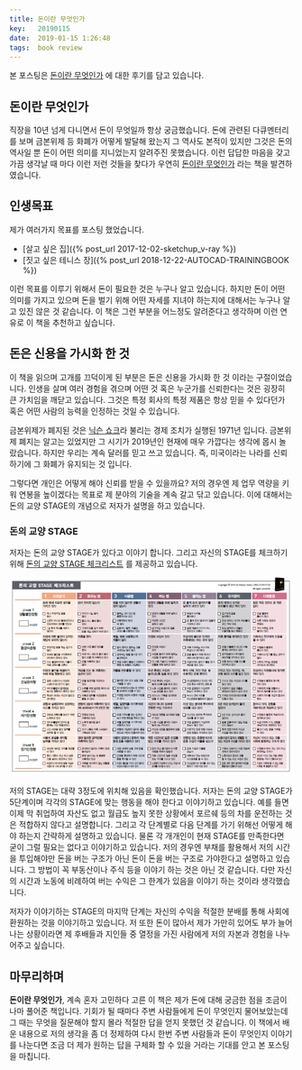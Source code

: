 ```yaml
---
title: 돈이란 무엇인가
key:   20190115
date:  2019-01-15 1:26:48
tags:  book review
---
```


본 포스팅은 [돈이란 무엇인가](http://www.yes24.com/24/goods/56676098) 에 대한 후기를 담고 있습니다.

## 돈이란 무엇인가

직장을 10년 넘게 다니면서 돈이 무엇일까 항상 궁금했습니다.
돈에 관련된 다큐멘터리를 보며 금본위제 등 화폐가 어떻게 발달해 왔는지 그 역사도 본적이 있지만 그것은 돈의 역사일 뿐 돈이 어떤 의미를 지니었는지 알려주진 못했습니다.
이런 답답한 마음을 갖고 가끔 생각날 때 마다 이런 저런 것들을 찾다가 우연히 [돈이란 무엇인가](http://www.yes24.com/24/goods/56676098) 라는 책을 발견하였습니다.

<!--more-->

## 인생목표

제가 여러가지 목표를 포스팅 했었습니다.

- [살고 싶은 집]({% post_url 2017-12-02-sketchup_v-ray %})
- [짓고 싶은 테니스 장]({% post_url 2018-12-22-AUTOCAD-TRAININGBOOK %})

이런 목표를 이루기 위해서 돈이 필요한 것은 누구나 알고 있습니다.
하지만 돈이 어떤 의미를 가지고 있으며 돈을 벌기 위해 어떤 자세를 지녀야 하는지에 대해서는 누구나 알고 있진 않은 것 같습니다.
이 책은 그런 부분을 어느정도 알려준다고 생각하며 이런 연유로 이 책을 추천하고 싶습니다.



## 돈은 신용을 가시화 한 것

이 책을 읽으며 고개를 끄덕이게 된 부분은 돈은 신용을 가시화 한 것 이라는 구절이었습니다.
인생을 살며 여러 경험을 겪으며 어떤 것 혹은 누군가를 신뢰한다는 것은 굉장히 큰 가치임을 깨닫고 있습니다.
그것은 특정 회사의 특정 제품은 항상 믿을 수 있다던가 혹은 어떤 사람의 능력을 인정하는 것일 수 있습니다.

금본위제가 폐지된 것은 [닉슨 쇼크](https://ko.wikipedia.org/wiki/%EB%8B%89%EC%8A%A8_%EC%B6%A9%EA%B2%A9)라 불리는 경제 조치가 실행된 1971년 입니다.
금본위제 폐지는 알고는 있었지만 그 시기가 2019년인 현재에 매우 가깝다는 생각에 몹시 놀랐습니다.
하지만 우리는 계속 달러를 믿고 쓰고 있습니다.
즉, 미국이라는 나라를 신뢰하기에 그 화폐가 유지되는 것 입니다.

그렇다면 개인은 어떻게 해야 신뢰를 받을 수 있을까요?
저의 경우엔 제 업무 역량을 키워 연봉을 높이겠다는 목표로 제 분야의 기술을 계속 갈고 닦고 있습니다.
이에 대해서는 돈의 교양 STAGE의 개념으로 저자가 설명을 하고 있습니다.



### 돈의 교양 STAGE

저자는 돈의 교양 STAGE가 있다고 이야기 합니다.
그리고 자신의 STAGE를 체크하기 위해 [돈의 교양 STAGE 체크리스트](https://blog.naver.com/originhouse/221125719269) 를 제공하고 있습니다.

![돈의 교양 STAGE 체크리스트](/assets/images/think_money_think_life/money_stage_checklist.png)

저의 STAGE는 대략 3정도에 위치해 있음을 확인했습니다.
저자는 돈의 교양 STAGE가 5단계이며 각각의 STAGE에 맞는 행동을 해야 한다고 이야기하고 있습니다.
예를 들면 이제 막 취업하여 자산도 없고 월급도 높지 못한 상황에서 포르쉐 등의 차를 운전하는 것은 적합하지 않다고 설명합니다.
그리고 각 단계별로 다음 단계를 가기 위해선 어떻게 해야 하는지 간략하게 설명하고 있습니다.
물론 각 개개인이 현재 STAGE를 만족한다면 굳이 그럴 필요는 없다고 이야기하고 있습니다.
저의 경우엔 부채를 활용해서 저의 시간을 투입해야만 돈을 버는 구조가 아닌 돈이 돈을 버는 구조로 가야한다고 설명하고 있습니다.
그 방법이 꼭 부동산이나 주식 등을 이야기 하는 것은 아닌 것 같습니다.
다만 자신의 시간과 노동에 비례하여 버는 수익은 그 한계가 있음을 이야기 하는 것이라 생각했습니다.

저자가 이야기하는 STAGE의 마지막 단계는 자신의 수익을 적절한 분배를 통해 사회에 환원하는 것을 이야기하고 있습니다.
저 또한 돈이 많아서 제가 가만히 있어도 부가 늘어나는 상황이라면 제 후배들과 지인들 중 열정을 가진 사람에게 저의 자본과 경험을 나누어주고 싶습니다.



## 마무리하며

**돈이란 무엇인가**, 계속 혼자 고민하다 고른 이 책은 제가 돈에 대해 궁금한 점을 조금이나마 풀어준 책입니다.
기회가 될 때마다 주변 사람들에게 돈이 무엇인지 물어보았는데 그 때는 무엇을 질문해야 할지 몰라 적절한 답을 얻지 못했던 것 같습니다.
이 책에서 배운 내용으로 저의 생각을 좀 더 정제하여 다시 한번 주변 사람들과 돈이 무엇인지 이야기를 나눈다면 조금 더 제가 원하는 답을 구체화 할 수 있을 거라는 기대를 안고 본 포스팅을 마칩니다.
